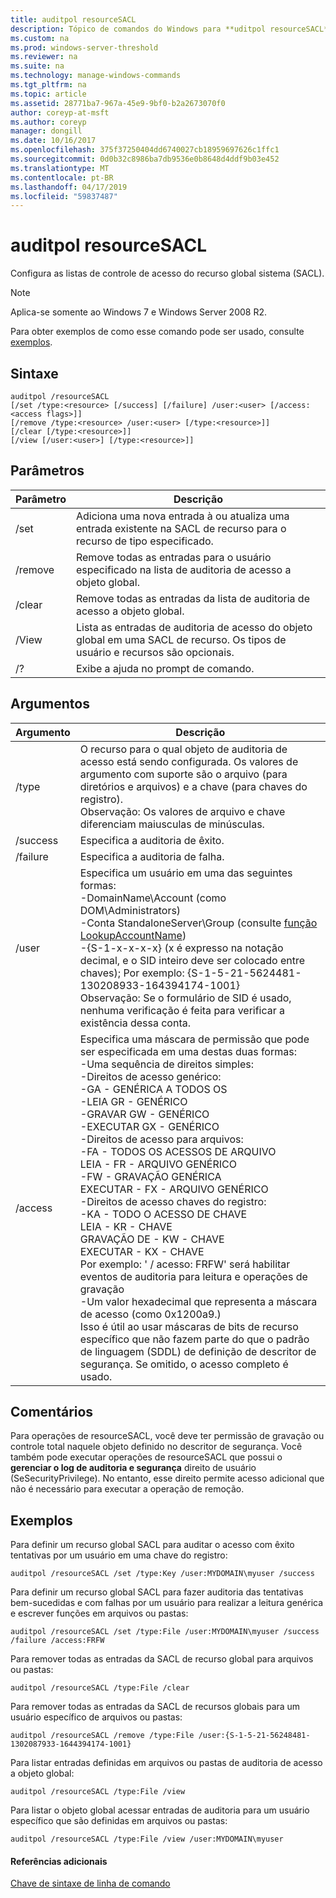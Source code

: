```yaml
---
title: auditpol resourceSACL
description: Tópico de comandos do Windows para **uditpol resourceSACL** -configura as listas de controle de acesso do recurso global sistema (SACL).
ms.custom: na
ms.prod: windows-server-threshold
ms.reviewer: na
ms.suite: na
ms.technology: manage-windows-commands
ms.tgt_pltfrm: na
ms.topic: article
ms.assetid: 28771ba7-967a-45e9-9bf0-b2a2673070f0
author: coreyp-at-msft
ms.author: coreyp
manager: dongill
ms.date: 10/16/2017
ms.openlocfilehash: 375f37250404dd6740027cb18959697626c1ffc1
ms.sourcegitcommit: 0d0b32c8986ba7db9536e0b8648d4ddf9b03e452
ms.translationtype: MT
ms.contentlocale: pt-BR
ms.lasthandoff: 04/17/2019
ms.locfileid: "59837487"
---
```

# <a name="auditpol-resourcesacl"></a>auditpol resourceSACL



Configura as listas de controle de acesso do recurso global sistema (SACL).

> [!NOTE]
> Aplica-se somente ao Windows 7 e Windows Server 2008 R2.

Para obter exemplos de como esse comando pode ser usado, consulte [exemplos](#BKMK_Examples).

## <a name="syntax"></a>Sintaxe

```
auditpol /resourceSACL
[/set /type:<resource> [/success] [/failure] /user:<user> [/access:<access flags>]]
[/remove /type:<resource> /user:<user> [/type:<resource>]]
[/clear [/type:<resource>]]
[/view [/user:<user>] [/type:<resource>]]
```

## <a name="parameters"></a>Parâmetros

|Parâmetro|Descrição|
|---------|-----------|
|/set|Adiciona uma nova entrada à ou atualiza uma entrada existente na SACL de recurso para o recurso de tipo especificado.|
|/remove|Remove todas as entradas para o usuário especificado na lista de auditoria de acesso a objeto global.|
|/clear|Remove todas as entradas da lista de auditoria de acesso a objeto global.|
|/View|Lista as entradas de auditoria de acesso do objeto global em uma SACL de recurso. Os tipos de usuário e recursos são opcionais.|
|/?|Exibe a ajuda no prompt de comando.|

## <a name="arguments"></a>Argumentos

|Argumento|Descrição|
|--------|-----------|
|/type|O recurso para o qual objeto de auditoria de acesso está sendo configurada. Os valores de argumento com suporte são o arquivo (para diretórios e arquivos) e a chave (para chaves do registro).</br>Observação: Os valores de arquivo e chave diferenciam maiusculas de minúsculas.|
|/success|Especifica a auditoria de êxito.|
|/failure|Especifica a auditoria de falha.|
|/user|Especifica um usuário em uma das seguintes formas:</br>-DomainName\Account (como DOM\Administrators)</br>-Conta StandaloneServer\Group (consulte [função LookupAccountName](https://msdn.microsoft.com/library/windows/desktop/aa379159(v=vs.85).aspx))</br>-{S-1-x-x-x-x} (x é expresso na notação decimal, e o SID inteiro deve ser colocado entre chaves); Por exemplo: {S-1-5-21-5624481-130208933-164394174-1001}</br>    Observação:     Se o formulário de SID é usado, nenhuma verificação é feita para verificar a existência dessa conta.|
|/access|Especifica uma máscara de permissão que pode ser especificada em uma destas duas formas:</br>-Uma sequência de direitos simples:</br>    -Direitos de acesso genérico:</br>        -GA - GENÉRICA A TODOS OS</br>        -LEIA GR - GENÉRICO</br>        -GRAVAR GW - GENÉRICO</br>        -EXECUTAR GX - GENÉRICO</br>    -Direitos de acesso para arquivos:</br>        -FA - TODOS OS ACESSOS DE ARQUIVO</br>        LEIA - FR - ARQUIVO GENÉRICO</br>        -FW - GRAVAÇÃO GENÉRICA</br>        EXECUTAR - FX - ARQUIVO GENÉRICO</br>    -Direitos de acesso chaves do registro:</br>        -KA - TODO O ACESSO DE CHAVE</br>        LEIA - KR - CHAVE</br>        GRAVAÇÃO DE - KW - CHAVE</br>        EXECUTAR - KX - CHAVE</br>    Por exemplo: ' / acesso: FRFW' será habilitar eventos de auditoria para leitura e operações de gravação</br>-Um valor hexadecimal que representa a máscara de acesso (como 0x1200a9.)</br>    Isso é útil ao usar máscaras de bits de recurso específico que não fazem parte do que o padrão de linguagem (SDDL) de definição de descritor de segurança. Se omitido, o acesso completo é usado.|

## <a name="remarks"></a>Comentários

Para operações de resourceSACL, você deve ter permissão de gravação ou controle total naquele objeto definido no descritor de segurança. Você também pode executar operações de resourceSACL que possui o **gerenciar o log de auditoria e segurança** direito de usuário (SeSecurityPrivilege). No entanto, esse direito permite acesso adicional que não é necessário para executar a operação de remoção.

## <a name="BKMK_Examples"></a>Exemplos

Para definir um recurso global SACL para auditar o acesso com êxito tentativas por um usuário em uma chave do registro:
```
auditpol /resourceSACL /set /type:Key /user:MYDOMAIN\myuser /success
```
Para definir um recurso global SACL para fazer auditoria das tentativas bem-sucedidas e com falhas por um usuário para realizar a leitura genérica e escrever funções em arquivos ou pastas:
```
auditpol /resourceSACL /set /type:File /user:MYDOMAIN\myuser /success /failure /access:FRFW
```
Para remover todas as entradas da SACL de recurso global para arquivos ou pastas:
```
auditpol /resourceSACL /type:File /clear
```
Para remover todas as entradas da SACL de recursos globais para um usuário específico de arquivos ou pastas:
```
auditpol /resourceSACL /remove /type:File /user:{S-1-5-21-56248481-1302087933-1644394174-1001}
```
Para listar entradas definidas em arquivos ou pastas de auditoria de acesso a objeto global:
```
auditpol /resourceSACL /type:File /view
```
Para listar o objeto global acessar entradas de auditoria para um usuário específico que são definidas em arquivos ou pastas:
```
auditpol /resourceSACL /type:File /view /user:MYDOMAIN\myuser
```

#### <a name="additional-references"></a>Referências adicionais

[Chave de sintaxe de linha de comando](command-line-syntax-key.md)